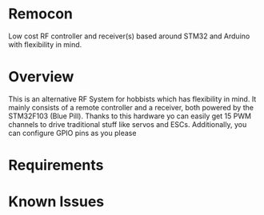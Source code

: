 # Remocon
Low cost RF controller and receiver(s) based around STM32 and Arduino with flexibility in mind.
# Overview
This is an alternative RF System for hobbists which has flexibility in mind. It mainly consists of a remote controller and a receiver, both powered by the STM32F103 (Blue Pill). Thanks to this hardware yo can easily get 15 PWM channels to drive traditional stuff like servos and ESCs. Additionally, you can configure GPIO pins as you please  

# Requirements

# Known Issues
